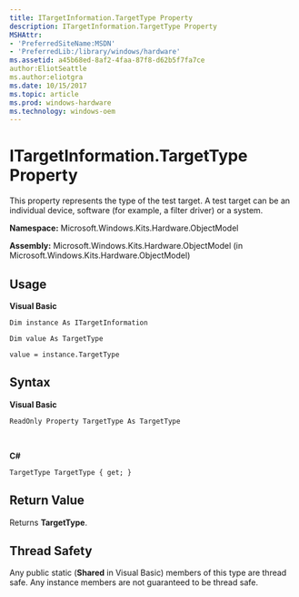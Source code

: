 ```yaml
---
title: ITargetInformation.TargetType Property
description: ITargetInformation.TargetType Property
MSHAttr:
- 'PreferredSiteName:MSDN'
- 'PreferredLib:/library/windows/hardware'
ms.assetid: a45b68ed-8af2-4faa-87f8-d62b5f7fa7ce
author:EliotSeattle
ms.author:eliotgra
ms.date: 10/15/2017
ms.topic: article
ms.prod: windows-hardware
ms.technology: windows-oem
---
```


# ITargetInformation.TargetType Property


This property represents the type of the test target. A test target can be an individual device, software (for example, a filter driver) or a system.

**Namespace:** Microsoft.Windows.Kits.Hardware.ObjectModel

**Assembly:** Microsoft.Windows.Kits.Hardware.ObjectModel (in Microsoft.Windows.Kits.Hardware.ObjectModel)

## <span id="Usage"></span><span id="usage"></span><span id="USAGE"></span>Usage


**Visual Basic**

`Dim instance As ITargetInformation`

`Dim value As TargetType`

`value = instance.TargetType`

## <span id="Syntax"></span><span id="syntax"></span><span id="SYNTAX"></span>Syntax


**Visual Basic**

`ReadOnly Property TargetType As TargetType`

          

**C#**

`TargetType TargetType { get; }`

## <span id="Return_Value"></span><span id="return_value"></span><span id="RETURN_VALUE"></span>Return Value


Returns **TargetType**.

## <span id="Thread_Safety"></span><span id="thread_safety"></span><span id="THREAD_SAFETY"></span>Thread Safety


Any public static (**Shared** in Visual Basic) members of this type are thread safe. Any instance members are not guaranteed to be thread safe.

 

 






